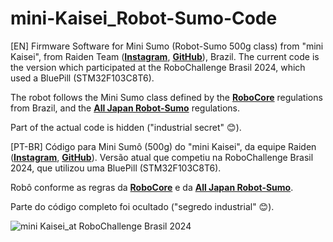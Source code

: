 # mini-Kaisei_Robot-Sumo-Code

[EN]
Firmware Software for Mini Sumo (Robot-Sumo 500g class) from "mini Kaisei", from Raiden Team ([**Instagram**](https://www.instagram.com/raiden_robot_sumo/), [**GitHub**](https://github.com/Raiden-Team)), Brazil. The current code is the version which participated at the RoboChallenge Brasil 2024, which used a BluePill (STM32F103C8T6).

The robot follows the Mini Sumo class defined by the [**RoboCore**](https://www.combatederobos.com.br/) regulations from Brazil, and the [**All Japan Robot-Sumo**](https://www.fsi.co.jp/sumo/index.html) regulations.

Part of the actual code is hidden ("industrial secret" :blush:).

[PT-BR]
Código para Mini Sumô (500g) do "mini Kaisei", da equipe Raiden ([**Instagram**](https://www.instagram.com/raiden_robot_sumo/), [**GitHub**](https://github.com/Raiden-Team)). Versão atual que competiu na RoboChallenge Brasil 2024, que utilizou uma BluePill (STM32F103C8T6).

Robô conforme as regras da [**RoboCore**](https://www.combatederobos.com.br/) e da [**All Japan Robot-Sumo**](https://www.fsi.co.jp/sumo/index.html).

Parte do código completo foi ocultado ("segredo industrial" :blush:).

![mini Kaisei_at RoboChallenge Brasil 2024](https://github.com/user-attachments/assets/bdf9a660-a319-4c87-8d46-00c1f02153d4)

